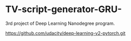 # TV-script-generator-GRU-
3rd project of Deep Learning Nanodegree program.

https://github.com/udacity/deep-learning-v2-pytorch.git 
